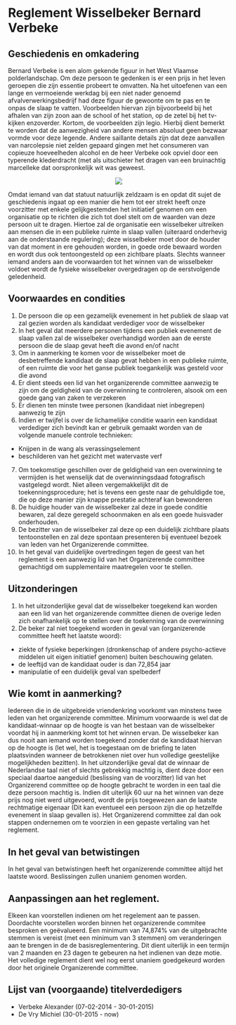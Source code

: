 # Reglement Wisselbeker Bernard Verbeke

## Geschiedenis en omkadering

Bernard Verbeke is een alom gekende figuur in het West Vlaamse polderlandschap. Om deze persoon te gedenken is er een prijs in het leven geroepen die zijn essentie probeert te omvatten. Na het uitoefenen van een lange en vermoeiende werkdag bij een niet nader genoemd afvalverwerkingsbedrijf had deze figuur de gewoonte om te pas en te onpas de slaap te vatten. Voorbeelden hiervan zijn bijvoorbeeld bij het afhalen van zijn zoon aan de school of het station, op de zetel bij het tv-kijken enzoverder. Kortom, de voorbeelden zijn legio. Hierbij dient bemerkt te worden dat de aanwezigheid van andere mensen absoluut geen bezwaar vormde voor deze legende. Andere saillante details zijn dat deze aanvallen van narcolepsie niet zelden gepaard gingen met het consumeren van copieuze hoeveelheden alcohol en de heer Verbeke ook opviel door een typerende klederdracht (met als uitschieter het dragen van een bruinachtig marcelleke dat oorspronkelijk wit was geweest.

<div style="width:100%; text-align:center"><img src ="http://gifon007.eu/wp-content/uploads/2017/05/Funny-Youtube-Videos-Sleeping-Car-Gif.gif" align="center"/></div>

Omdat iemand van dat statuut natuurlijk zeldzaam is en opdat dit sujet de geschiedenis ingaat op een manier die hem tot eer strekt heeft onze voorzitter met enkele gelijkgestemden het initiatief genomen om een organisatie op te richten die zich tot doel stelt om de waarden van deze persoon uit te dragen. Hiertoe zal de organisatie een wisselbeker uitreiken aan mensen die in een publieke ruimte in slaap vallen (uiteraard onderhevig aan de onderstaande regulering); deze wisselbeker moet door de houder van dat moment in ere gehouden worden, in goede orde bewaard worden en wordt dus ook tentoongesteld op een zichtbare plaats. Slechts wanneer iemand anders aan de voorwaarden tot het winnen van de wisselbeker voldoet wordt de fysieke wisselbeker overgedragen op de eerstvolgende geledenheid.  


## Voorwaardes en condities
1. De persoon die op een gezamelijk evenement in het publiek de slaap vat zal gezien worden als kandidaat verdediger voor de wisselbeker
2. In het geval dat meerdere personen tijdens een publiek evenement de slaap vallen zal de wisselbeker overhandigd worden aan de eerste persoon die de slaap gevat heeft die avond en/of nacht
3. Om in aanmerking te komen voor de wisselbeker moet de desbetreffende kandidaat de slaap gevat hebben in een publieke ruimte, of een ruimte die voor het ganse publiek toegankelijk was gesteld voor die avond 
4. Er dient steeds een lid van het organizerende committee aanwezig te zijn om de geldigheid van de overwinning te controleren, alsook om een goede gang van zaken te verzekeren
5. Er dienen ten minste twee personen (kandidaat niet inbegrepen) aanwezig te zijn
6. Indien er twijfel is over de lichamelijke conditie waarin een kandidaat verdediger zich bevindt kan er gebruik gemaakt worden van de volgende manuele controle technieken:
  - Knijpen in de wang als verassingselement
  - beschilderen van het gezicht met watervaste verf
7. Om toekomstige geschillen over de geldigheid van een overwinning te vermijden is het wenselijk dat de overwinningsdaad fotografisch vastgelegd wordt. Niet alleen vergemakkelijkt dit de toekenningsprocedure; het is tevens een geste naar de gehuldigde toe, die op deze manier zijn knappe prestatie achteraf kan bewonderen
8. De huidige houder van de wisselbeker zal deze in goede conditie bewaren, zal deze geregeld schoonmaken en als een goede huisvader onderhouden. 
9. De bezitter van de wisselbeker zal deze op een duidelijk zichtbare plaats tentoonstellen en zal deze spontaan presenteren bij eventueel bezoek van leden van het Organizerende committee. 
10. In het geval van duidelijke overtredingen tegen de geest van het reglement is een aanwezig lid van het Organizerende committee gemachtigd om supplementaire maatregelen voor te stellen.


## Uitzonderingen
1. In het uitzonderlijke geval dat de wisselbeker toegekend kan worden aan een lid van het organizerende committee dienen de overige leden zich onafhankelijk op te stellen over de toekenning van de overwinning
2. De beker zal niet toegekend worden in geval van (organizerende committee heeft het laatste woord):
  - ziekte of fysieke beperkingen (dronkenschap of andere psycho-actieve middelen uit eigen initiatief genomen) buiten beschouwing gelaten.
  - de leeftijd van de kandidaat ouder is dan 72,854 jaar
  - manipulatie of een duidelijk geval van spelbederf


## Wie komt in aanmerking?
Iedereen die in de uitgebreide vriendenkring voorkomt van minstens twee leden van het organizerende committee. Minimum voorwaarde is wel dat de kandidaat-winnaar op de hoogte is van het bestaan van de wisselbeker voordat hij in aanmerking komt tot het winnen ervan. De wisselbeker kan dus nooit aan iemand worden toegekend zonder dat de kandidaat hiervan op de hoogte is (let wel, het is toegestaan om de briefing te laten plaatsvinden wanneer de betrokkenen niet over hun volledige geestelijke mogelijkheden bezitten).
In het uitzonderlijke geval dat de winnaar de Nederlandse taal niet of slechts gebrekkig machtig is, dient deze door een speciaal daartoe aangeduid (beslissing van de voorzitter) lid van het Organizerend committee op de hoogte gebracht te worden in een taal die deze persoon machtig is. Indien dit uiterlijk 60 uur na het winnen van deze prijs nog niet werd uitgevoerd, wordt de prijs toegewezen aan de laatste rechtmatige eigenaar (Dit kan eventueel een persoon zijn die op hetzelfde evenement in slaap gevallen is). Het Organizerend committee zal dan ook stappen ondernemen om te voorzien in een gepaste vertaling van het reglement.


## In het geval van betwistingen

In het geval van betwistingen heeft het organizerende committee altijd het laatste woord. Beslissingen zullen unaniem genomen worden.


## Aanpassingen aan het reglement.
Elkeen kan voorstellen indienen om het regelement aan te passen. Doordachte voorstellen worden binnen het organizerende commitee besproken en geëvalueerd. Een minimum van 74,874% van de uitgebrachte stemmen is vereist (met een minimum van 3 stemmen) om veranderingen aan te brengen in de de basisreglementering. Dit dient uiterlijk in een termijn van 2 maanden en 23 dagen te gebeuren na het indienen van deze motie. Het volledige reglement dient wel nog eerst unaniem goedgekeurd worden door het originele Organizerende committee.


## Lijst van (voorgaande) titelverdedigers
- Verbeke Alexander (07-02-2014 - 30-01-2015)
- De Vry Michiel (30-01-2015 - now)
